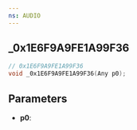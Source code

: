 ```yaml
---
ns: AUDIO
---
```

## _0x1E6F9A9FE1A99F36

```c
// 0x1E6F9A9FE1A99F36
void _0x1E6F9A9FE1A99F36(Any p0);
```

## Parameters
* **p0**:
